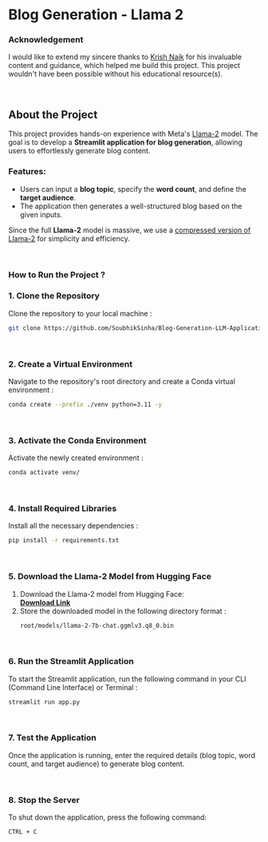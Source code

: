 # Blog Generation - Llama 2

### Acknowledgement

[](https://github.com/SoubhikSinha/LLM-LangChain-PineCone-VectorDB#acknowledgement)

I would like to extend my sincere thanks to  [Krish Naik](https://github.com/krishnaik06)  for his invaluable content and guidance, which helped me build this project. This project wouldn't have been possible without his educational resource(s).

<br>


## About the Project
This project provides hands-on experience with Meta's [Llama-2](https://www.llama.com/llama2/) model. The goal is to develop a **Streamlit application for blog generation**, allowing users to effortlessly generate blog content.

### Features:
-   Users can input a **blog topic**, specify the **word count**, and define the **target audience**.
-   The application then generates a well-structured blog based on the given inputs.

Since the full **Llama-2** model is massive, we use a [compressed version of Llama-2](https://huggingface.co/TheBloke/Llama-2-7B-Chat-GGML/blob/main/llama-2-7b-chat.ggmlv3.q8_0.bin) for simplicity and efficiency.

<br>

### How to Run the Project ?
### **1. Clone the Repository**
Clone the repository to your local machine :
```bash
git clone https://github.com/SoubhikSinha/Blog-Generation-LLM-Application.git
```

<br>

### **2. Create a Virtual Environment**
Navigate to the repository's root directory and create a Conda virtual environment :
```bash
conda create --prefix ./venv python=3.11 -y
```

<br>

### **3. Activate the Conda Environment**
Activate the newly created environment :
```bash
conda activate venv/
```

<br>

### **4. Install Required Libraries**
Install all the necessary dependencies :
```bash
pip install -r requirements.txt
```

<br>


### **5. Download the Llama-2 Model from Hugging Face**
1.  Download the Llama-2 model from Hugging Face:  
    **[Download Link](https://huggingface.co/TheBloke/Llama-2-7B-Chat-GGML/blob/main/llama-2-7b-chat.ggmlv3.q8_0.bin)**
2.  Store the downloaded model in the following directory format :
	```bash
	root/models/llama-2-7b-chat.ggmlv3.q8_0.bin
	```

<br>    

### **6. Run the Streamlit Application**
To start the Streamlit application, run the following command in your CLI (Command Line Interface) or Terminal :
```bash
streamlit run app.py
```

<br>

### **7. Test the Application**

Once the application is running, enter the required details (blog topic, word count, and target audience) to generate blog content.

<br>

### **8. Stop the Server**

To shut down the application, press the following command:
```bash
CTRL + C
```
